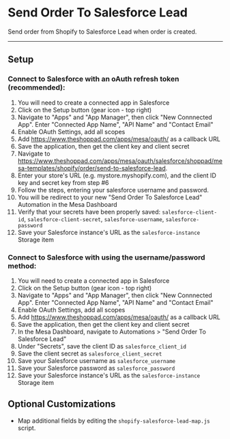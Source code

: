 # Send Order To Salesforce Lead

Send order from Shopify to Salesforce Lead when order is created.

---
## Setup

### Connect to Salesforce with an oAuth refresh token (recommended):
1. You will need to create a connected app in Salesforce
2. Click on the Setup button (gear icon - top right)
3. Navigate to "Apps" and "App Manager", then click "New Connnected App". Enter "Connected App Name", "API Name" and "Contact Email"
4. Enable OAuth Settings, add all scopes
5. Add https://www.theshoppad.com/apps/mesa/oauth/ as a callback URL
6. Save the application, then get the client key and client secret
7. Navigate to https://www.theshoppad.com/apps/mesa/oauth/salesforce/shoppad/mesa-templates/shopify/order/send-to-salesforce-lead.
8. Enter your store's URL (e.g. mystore.myshopify.com), and the client ID key and secret key from step #6
9. Follow the steps, entering your salesforce username and password.
10. You will be redirect to your new "Send Order To Salesforce Lead" Automation in the Mesa Dashboard
11. Verify that your secrets have been properly saved: `salesforce-client-id`, `salesforce-client-secret`, `salesforce-username`, `salesforce-password`
12. Save your Salesforce instance's URL as the `salesforce-instance` Storage item

### Connect to Salesforce with using the username/password method:
1. You will need to create a connected app in Salesforce
2. Click on the Setup button (gear icon - top right)
3. Navigate to "Apps" and "App Manager", then click "New Connnected App". Enter "Connected App Name", "API Name" and "Contact Email"
4. Enable OAuth Settings, add all scopes
5. Add https://www.theshoppad.com/apps/mesa/oauth/ as a callback URL
6. Save the application, then get the client key and client secret
7. In the Mesa Dashboard, navigate to Automations > "Send Order To Salesforce Lead"
8. Under "Secrets", save the client ID as `salesforce_client_id`
9. Save the client secret as `salesforce_client_secret`
10. Save your Salesforce username as `salesforce_username`
11. Save your Salesforce password as `salesforce_password`
12. Save your Salesforce instance's URL as the `salesforce-instance` Storage item

## Optional Customizations

- Map additional fields by editing the `shopify-salesforce-lead-map.js` script.